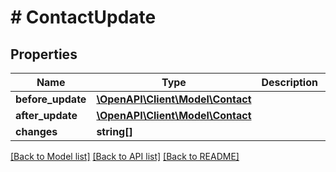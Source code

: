 # # ContactUpdate

## Properties

Name | Type | Description | Notes
------------ | ------------- | ------------- | -------------
**before_update** | [**\OpenAPI\Client\Model\Contact**](Contact.md) |  |
**after_update** | [**\OpenAPI\Client\Model\Contact**](Contact.md) |  |
**changes** | **string[]** |  |

[[Back to Model list]](../../README.md#models) [[Back to API list]](../../README.md#endpoints) [[Back to README]](../../README.md)
